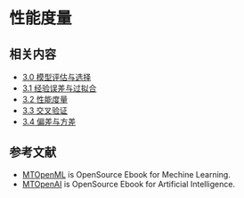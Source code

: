 # 性能度量

## 相关内容
* [3.0 模型评估与选择](./30-ml-evaluat-model.md)
* [3.1 经验误差与过拟合](./31-ml-loss-overfit.md)
* [3.2 性能度量](./32-ml-performance-measure.md)
* [3.3 交叉验证](./33-ml-cross-validation.md)
* [3.4 偏差与方差](./34-ml-deviation-variance.md)

## 参考文献
* [MTOpenML](https://github.com/media-tm/MTOpenML) is OpenSource Ebook for  Mechine  Learning.
* [MTOpenAI](https://github.com/media-tm/MTOpenAI) is OpenSource Ebook for  Artificial Intelligence.